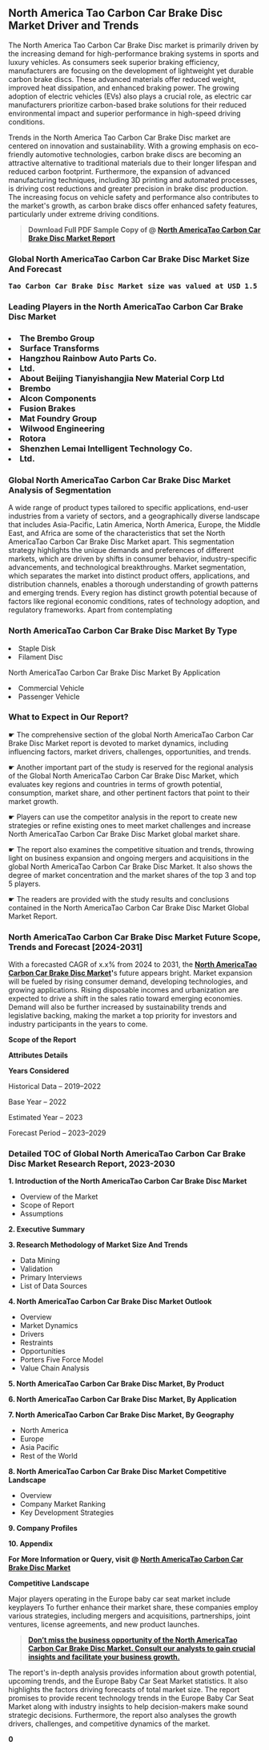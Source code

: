 <p> <h2>North America Tao Carbon Car Brake Disc Market Driver and Trends</h2><p>The North America Tao Carbon Car Brake Disc market is primarily driven by the increasing demand for high-performance braking systems in sports and luxury vehicles. As consumers seek superior braking efficiency, manufacturers are focusing on the development of lightweight yet durable carbon brake discs. These advanced materials offer reduced weight, improved heat dissipation, and enhanced braking power. The growing adoption of electric vehicles (EVs) also plays a crucial role, as electric car manufacturers prioritize carbon-based brake solutions for their reduced environmental impact and superior performance in high-speed driving conditions.</p><p>Trends in the North America Tao Carbon Car Brake Disc market are centered on innovation and sustainability. With a growing emphasis on eco-friendly automotive technologies, carbon brake discs are becoming an attractive alternative to traditional materials due to their longer lifespan and reduced carbon footprint. Furthermore, the expansion of advanced manufacturing techniques, including 3D printing and automated processes, is driving cost reductions and greater precision in brake disc production. The increasing focus on vehicle safety and performance also contributes to the market's growth, as carbon brake discs offer enhanced safety features, particularly under extreme driving conditions.</p></p><blockquote id="" class=""><strong>Download Full PDF Sample Copy of @&nbsp;<a href="https://www.verifiedmarketreports.com/download-sample/?rid=265398&utm_source=GitHub-Jan&utm_medium=258" target="_blank">North AmericaTao Carbon Car Brake Disc Market Report</a>&nbsp;&nbsp;</strong></blockquote><h3 id="" class=""><strong>Global&nbsp;North AmericaTao Carbon Car Brake Disc Market Size And Forecast</strong></h3><pre class="reader-text-block__code-block"><strong>Tao Carbon Car Brake Disc Market size was valued at USD 1.5 Billion in 2022 and is projected to reach USD 3.0 Billion by 2030, growing at a CAGR of 9.4% from 2024 to 2030.</strong></pre><h3 id="" class="">Leading Players in the&nbsp;North AmericaTao Carbon Car Brake Disc Market</h3><h3 class=""></Li><Li>The Brembo Group</Li><Li> Surface Transforms</Li><Li> Hangzhou Rainbow Auto Parts Co.</Li><Li> Ltd.</Li><Li> About Beijing Tianyishangjia New Material Corp Ltd</Li><Li> Brembo</Li><Li> Alcon Components</Li><Li> Fusion Brakes</Li><Li> Mat Foundry Group</Li><Li> Wilwood Engineering</Li><Li> Rotora</Li><Li> Shenzhen Lemai Intelligent Technology Co.</Li><Li> Ltd.</h3><h3 id="" class="">Global&nbsp;North AmericaTao Carbon Car Brake Disc Market Analysis of Segmentation</h3><p id="" class="">A wide range of product types tailored to specific applications, end-user industries from a variety of sectors, and a geographically diverse landscape that includes Asia-Pacific, Latin America, North America, Europe, the Middle East, and Africa are some of the characteristics that set the North AmericaTao Carbon Car Brake Disc Market apart. This segmentation strategy highlights the unique demands and preferences of different markets, which are driven by shifts in consumer behavior, industry-specific advancements, and technological breakthroughs. Market segmentation, which separates the market into distinct product offers, applications, and distribution channels, enables a thorough understanding of growth patterns and emerging trends. Every region has distinct growth potential because of factors like regional economic conditions, rates of technology adoption, and regulatory frameworks. Apart from contemplating</p><h3 id="" class="">North AmericaTao Carbon Car Brake Disc Market&nbsp;By Type</h3><p></Li><Li>Staple Disk</Li><Li> Filament Disc</p><div class="" data-test-id=""><p>North AmericaTao Carbon Car Brake Disc Market&nbsp;By Application</p></div><p class=""></Li><Li>Commercial Vehicle</Li><Li> Passenger Vehicle</p><div class="" data-test-id=""><h3><span class="">What to Expect in Our Report?</span></h3></div><div class="" data-test-id=""><p><span class="">☛ The comprehensive section of the global North AmericaTao Carbon Car Brake Disc Market report is devoted to market dynamics, including influencing factors, market drivers, challenges, opportunities, and trends.</span></p></div><div class="" data-test-id=""><p><span class="">☛ Another important part of the study is reserved for the regional analysis of the Global North AmericaTao Carbon Car Brake Disc Market, which evaluates key regions and countries in terms of growth potential, consumption, market share, and other pertinent factors that point to their market growth.</span></p></div><div class="" data-test-id=""><p><span class="">☛ Players can use the competitor analysis in the report to create new strategies or refine existing ones to meet market challenges and increase North AmericaTao Carbon Car Brake Disc Market global market share.</span></p></div><div class="" data-test-id=""><p><span class="">☛ The report also examines the competitive situation and trends, throwing light on business expansion and ongoing mergers and acquisitions in the global North AmericaTao Carbon Car Brake Disc Market. It also shows the degree of market concentration and the market shares of the top 3 and top 5 players.</span></p></div><div class="" data-test-id=""><p><span class="">☛ The readers are provided with the study results and conclusions contained in the North AmericaTao Carbon Car Brake Disc Market Global Market Report.</span></p></div><div class="" data-test-id=""><h3><span class="">North AmericaTao Carbon Car Brake Disc Market Future Scope, Trends and Forecast [2024-2031]</span></h3></div><div class="" data-test-id=""><p><span class="">With a forecasted CAGR of x.x% from 2024 to 2031, the <strong><a href="https://www.verifiedmarketreports.com/download-sample/?rid=265398&utm_source=GitHub-Jan&utm_medium=258" target="_blank">North AmericaTao Carbon Car Brake Disc Market</a>'</strong>s future appears bright. Market expansion will be fueled by rising consumer demand, developing technologies, and growing applications. Rising disposable incomes and urbanization are expected to drive a shift in the sales ratio toward emerging economies. Demand will also be further increased by sustainability trends and legislative backing, making the market a top priority for investors and industry participants in the years to come.</span></p><p id="ember66" class="ember-view reader-text-block__paragraph"><strong>Scope of the Report</strong></p><p id="ember67" class="ember-view reader-text-block__paragraph"><strong>Attributes Details</strong></p><p id="ember68" class="ember-view reader-text-block__paragraph"><strong>Years Considered</strong></p><p id="ember69" class="ember-view reader-text-block__paragraph">Historical Data &ndash; 2019&ndash;2022</p><p id="ember70" class="ember-view reader-text-block__paragraph">Base Year &ndash; 2022</p><p id="ember71" class="ember-view reader-text-block__paragraph">Estimated Year &ndash; 2023</p><p id="ember72" class="ember-view reader-text-block__paragraph">Forecast Period &ndash; 2023&ndash;2029</p></div><h3 id="" class="">Detailed TOC of Global North AmericaTao Carbon Car Brake Disc Market Research Report, 2023-2030</h3><p id="" class=""><strong>1. Introduction of the North AmericaTao Carbon Car Brake Disc Market</strong></p><ul><li>Overview of the Market</li><li>Scope of Report</li><li>Assumptions</li></ul><p id="" class=""><strong>2. Executive Summary</strong></p><p id="" class=""><strong>3. Research Methodology of Market Size And Trends</strong></p><ul><li>Data Mining</li><li>Validation</li><li>Primary Interviews</li><li>List of Data Sources</li></ul><p id="" class=""><strong>4. North AmericaTao Carbon Car Brake Disc Market Outlook</strong></p><ul><li>Overview</li><li>Market Dynamics</li><li>Drivers</li><li>Restraints</li><li>Opportunities</li><li>Porters Five Force Model</li><li>Value Chain Analysis</li></ul><p id="" class=""><strong>5. North AmericaTao Carbon Car Brake Disc Market, By Product</strong></p><p id="" class=""><strong>6. North AmericaTao Carbon Car Brake Disc Market, By Application</strong></p><p id="" class=""><strong>7. North AmericaTao Carbon Car Brake Disc Market, By Geography</strong></p><ul><li>North America</li><li>Europe</li><li>Asia Pacific</li><li>Rest of the World</li></ul><p id="" class=""><strong>8. North AmericaTao Carbon Car Brake Disc Market Competitive Landscape</strong></p><ul><li>Overview</li><li>Company Market Ranking</li><li>Key Development Strategies</li></ul><p id="" class=""><strong>9. Company Profiles</strong></p><p id="" class=""><strong>10. Appendix</strong></p><p><strong>For More Information or Query, visit&nbsp;@ <a href="https://www.verifiedmarketreports.com/product/tao-carbon-car-brake-disc-market/" target="_blank">North AmericaTao Carbon Car Brake Disc Market</a></strong></p><p id="ember61" class="ember-view reader-text-block__paragraph"><strong>Competitive Landscape</strong></p><p id="ember62" class="ember-view reader-text-block__paragraph">Major players operating in the Europe baby car seat market include keyplayers To further enhance their market share, these companies employ various strategies, including mergers and acquisitions, partnerships, joint ventures, license agreements, and new product launches.</p><blockquote id="ember63" class="ember-view reader-text-block__blockquote"><strong><a href="https://www.verifiedmarketreports.com/download-sample/?rid=265398&utm_source=GitHub-Jan&utm_medium=258" target="_blank">Don&rsquo;t miss the business opportunity of the North AmericaTao Carbon Car Brake Disc Market. Consult our analysts to gain crucial insights and facilitate your business growth.</a></strong></blockquote><p id="ember64" class="ember-view reader-text-block__paragraph">The report's in-depth analysis provides information about growth potential, upcoming trends, and the Europe Baby Car Seat Market statistics. It also highlights the factors driving forecasts of total market size. The report promises to provide recent technology trends in the Europe Baby Car Seat Market along with industry insights to help decision-makers make sound strategic decisions. Furthermore, the report also analyses the growth drivers, challenges, and competitive dynamics of the market.</p><p class="ember-view reader-text-block__paragraph"><strong>0</strong></p>
